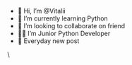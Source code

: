 - 👋 Hi, I’m @Vitalii
- 🌱 I’m currently learning Python
- 💞️ I’m looking to collaborate on friend
- 🏋️‍♂️ I’m Junior Python Developer
- 🐤 Everyday new post


\
